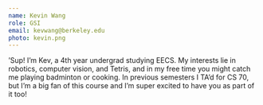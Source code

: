 ```yaml
---
name: Kevin Wang
role: GSI
email: kevwang@berkeley.edu
photo: kevin.png
---
```


’Sup! I’m Kev, a 4th year undergrad studying EECS. My interests lie in robotics, computer vision, and Tetris, and in my free time you might catch me playing badminton or cooking. In previous semesters I TA’d for CS 70, but I’m a big fan of this course and I’m super excited to have you as part of it too!